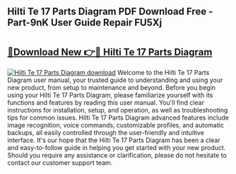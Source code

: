 ## Hilti Te 17 Parts Diagram PDF Download Free - Part-9nK User Guide Repair FU5Xj

# <h2><a href="http://dflv35.blite.top/?on=Hilti+Te+17+Parts+Diagram">🔗Download New 👉🔴 Hilti Te 17 Parts Diagram</a></h2>

[![Hilti Te 17 Parts Diagram download](https://i.imgur.com/lujVjoI.png)](http://dflv35.blite.top/?on=Hilti+Te+17+Parts+Diagram)
Welcome to the Hilti Te 17 Parts Diagram user manual, your trusted guide to understanding and using your new product, from setup to maintenance and beyond. Before you begin using your Hilti Te 17 Parts Diagram, please familiarize yourself with its functions and features by reading this user manual. You'll find clear instructions for installation, setup, and operation, as well as troubleshooting tips for common issues. Hilti Te 17 Parts Diagram advanced features include image recognition, voice commands, customizable profiles, and automatic backups, all easily controlled through the user-friendly and intuitive interface. It's our hope that the Hilti Te 17 Parts Diagram has been a clear and easy-to-follow guide in helping you get started with your new product. Should you require any assistance or clarification, please do not hesitate to contact our customer support team.
